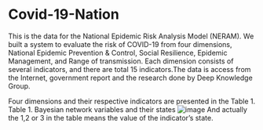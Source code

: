 # Covid-19-Nation
This is the data for the National Epidemic Risk Analysis Model (NERAM).
We built a system to evaluate the risk of COVID-19 from four dimensions, National Epidemic Prevention & Control, Social Resilience, Epidemic Management, and Range of transmission. Each dimension consists of several indicators, and there are total 15 indicators.The data is access from the Internet, government report and the research done by Deep Knowledge Group.

Four dimensions and their respective indicators are presented in the Table 1.  
Table 1. Bayesian network variables and their states
![image](https://github.com/Crystalxy123/Covid-19-Nation/tree/main/pictures/BN.png)
And actually the 1,2 or 3 in the table means the value of the indicator’s state.
